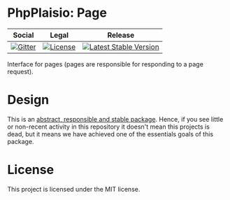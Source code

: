 # PhpPlaisio: Page

<table>
<thead>
<tr>
<th>Social</th>
<th>Legal</th>
<th>Release</th>
</tr>
</thead>
<tbody>
<tr>
<td>
<a href="https://gitter.im/PhpPlaisio/PhpPlaisio"><img src="https://badges.gitter.im/PhpPlaisio/PhpPlaisio.svg" alt="Gitter"/></a>
</td>
<td>
<a href="https://packagist.org/packages/plaisio/page"><img src="https://poser.pugx.org/plaisio/page/license" alt="License"/></a>
</td>
<td>
<a href="https://packagist.org/packages/plaisio/page"><img src="https://poser.pugx.org/plaisio/page/v/stable" alt="Latest Stable Version"/></a>
</td>
</tr>
</tbody>
</table>

Interface for pages (pages are responsible for responding to a page request).

# Design

This is an [abstract, responsible and stable package](https://matthiasnoback.nl/book/principles-of-package-design/). Hence, if you see little or non-recent activity in this repository it doesn't mean this projects is dead, but it means we have achieved one of the essentials goals of this package.     

# License

This project is licensed under the MIT license.
